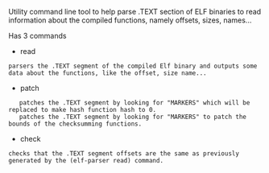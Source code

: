 Utility command line tool to help parse .TEXT section of ELF binaries to read
information about the compiled functions, namely offsets, sizes, names...

Has 3 commands

- read 
```
parsers the .TEXT segment of the compiled Elf binary and outputs some data about the functions, like the offset, size name...
```
- patch 
```
   patches the .TEXT segment by looking for "MARKERS" which will be replaced to make hash function hash to 0.
   patches the .TEXT segment by looking for "MARKERS" to patch the bounds of the checksumming functions.
```

- check
```
checks that the .TEXT segment offsets are the same as previously generated by the (elf-parser read) command.
```